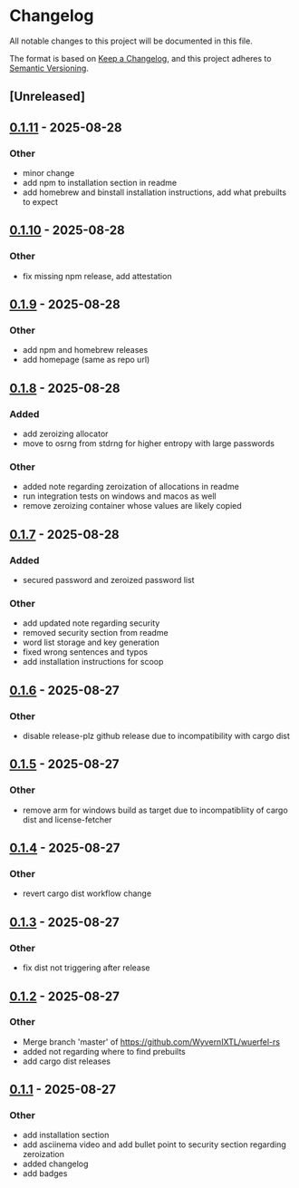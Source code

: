 # Changelog

All notable changes to this project will be documented in this file.

The format is based on [Keep a Changelog](https://keepachangelog.com/en/1.0.0/),
and this project adheres to [Semantic Versioning](https://semver.org/spec/v2.0.0.html).

## [Unreleased]

## [0.1.11](https://github.com/WyvernIXTL/wuerfel-rs/compare/v0.1.10...v0.1.11) - 2025-08-28

### Other

- minor change
- add npm to installation section in readme
- add homebrew and binstall installation instructions, add what prebuilts to expect

## [0.1.10](https://github.com/WyvernIXTL/wuerfel-rs/compare/v0.1.9...v0.1.10) - 2025-08-28

### Other

- fix missing npm release, add attestation

## [0.1.9](https://github.com/WyvernIXTL/wuerfel-rs/compare/v0.1.8...v0.1.9) - 2025-08-28

### Other

- add npm and homebrew releases
- add homepage (same as repo url)

## [0.1.8](https://github.com/WyvernIXTL/wuerfel-rs/compare/v0.1.7...v0.1.8) - 2025-08-28

### Added

- add zeroizing allocator
- move to osrng from stdrng for higher entropy with large passwords

### Other

- added note regarding zeroization of allocations in readme
- run integration tests on windows and macos as well
- remove zeroizing container whose values are likely copied

## [0.1.7](https://github.com/WyvernIXTL/wuerfel-rs/compare/v0.1.6...v0.1.7) - 2025-08-28

### Added

- secured password and zeroized password list

### Other

- add updated note regarding security
- removed security section from readme
- word list storage and key generation
- fixed wrong sentences and typos
- add installation instructions for scoop

## [0.1.6](https://github.com/WyvernIXTL/wuerfel-rs/compare/v0.1.5...v0.1.6) - 2025-08-27

### Other

- disable release-plz github release due to incompatibility with cargo dist

## [0.1.5](https://github.com/WyvernIXTL/wuerfel-rs/compare/v0.1.4...v0.1.5) - 2025-08-27

### Other

- remove arm for windows build as target due to incompatibliity of cargo dist and license-fetcher

## [0.1.4](https://github.com/WyvernIXTL/wuerfel-rs/compare/v0.1.3...v0.1.4) - 2025-08-27

### Other

- revert cargo dist workflow change

## [0.1.3](https://github.com/WyvernIXTL/wuerfel-rs/compare/v0.1.2...v0.1.3) - 2025-08-27

### Other

- fix dist not triggering after release

## [0.1.2](https://github.com/WyvernIXTL/wuerfel-rs/compare/v0.1.1...v0.1.2) - 2025-08-27

### Other

- Merge branch 'master' of https://github.com/WyvernIXTL/wuerfel-rs
- added not regarding where to find prebuilts
- add cargo dist releases

## [0.1.1](https://github.com/WyvernIXTL/wuerfel-rs/compare/v0.1.0...v0.1.1) - 2025-08-27

### Other

- add installation section
- add asciinema video and add bullet point to security section regarding zeroization
- added changelog
- add badges
